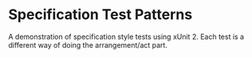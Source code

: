 # Specification Test Patterns

A demonstration of specification style tests using xUnit 2. Each test is a different way of doing the arrangement/act part. 
